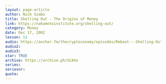 ```yaml
---
layout: page-article
author: Nick Szabo
title: Shelling Out - The Origins of Money
link: https://nakamotoinstitute.org/shelling-out/
category: Money
date: Dec 17, 2002
lesson: 11
audio: https://anchor.fm/thecryptoconomy/episodes/Reboot---Shelling-Out-The-Origins-of-Money-Nick-Szabo-e9omme/a-a17ga9a
audio2: 
audio3: 
star: TRUE
archive: https://archive.ph/SCAVo
series: 
seriesnr: 
quote: 
---
```


